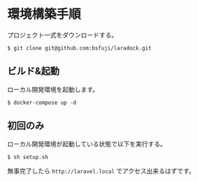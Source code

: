 # 環境構築手順

プロジェクト一式をダウンロードする。

```
$ git clone git@github.com:bsfuji/laradock.git
```

## ビルド&起動

ローカル開発環境を起動します。

```
$ docker-compose up -d
```

## 初回のみ

ローカル開発環境が起動している状態で以下を実行する。

```
$ sh setup.sh
```

無事完了したら `http://laravel.local` でアクセス出来るはずです。